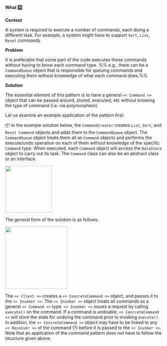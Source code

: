 <link rel="stylesheet" href="{{baseUrl}}/css/textbook.css">

<div class="website-content">

<div id="title">

#### What :two:

</div>

<div id="body">

**Context**

A system is required to execute a number of commands, each doing a different task. For example, a system might have to support `Sort`, `List`, `Reset` commands.

**Problem**

It is preferable that some part of the code executes these commands without having to know each command type. %%&nbsp;e.g., there can be a `CommandQueue` object that is responsible for queuing commands and executing them without knowledge of what each command does.%%

**Solution**

The essential element of this pattern is to have a general `<< Command >>` object that can be passed around, stored, executed, etc without knowing the type of command (i.e. via polymorphism). 

Let us examine an example application of the pattern first:

<tip-box>

:package: In the example solution below, the `CommandCreator` creates `List`, `Sort`, and `Reset Command` objects and adds them to the `CommandQueue` object. The `CommandQueue` object treats them all as `Command` objects and performs the execute/undo operation on each of them without knowledge of the specific `Command` type. When executed, each `Command` object will access the `DataStore` object to carry out its task. The `Command` class can also be an abstract class or an interface.

<img src="{{baseUrl}}/designPatterns/command/what/images/commandCreator.png" height="150" />
<p/>

</tip-box>

The general form of the solution is as follows.

<img src="{{baseUrl}}/designPatterns/command/what/images/clientInvoker.png" height="200" />
<p/>

The `<< Client >>` creates a `<< ConcreteCommand >>` object, and passes it to the `<< Invoker >>`. The `<< Invoker >>` object treats all commands as a general `<< Command >>` type.  `<< Invoker >>` issues a request by calling `execute()` on the command. If a command is undoable, `<< ConcreteCommand >>` will store the state for undoing the command prior to invoking `execute()`.  In addition, the `<< ConcreteCommand >>` object may have to be linked to any `<< Receiver >>` of the command (<tooltip content="the object the command will operate on, in case different commands operate on different objects">?</tooltip>) before it is passed to the `<< Invoker >>`. Note that an application of the command pattern does not have to follow the structure given above. 

</div>

<div id="extras">
</div>

</div>
